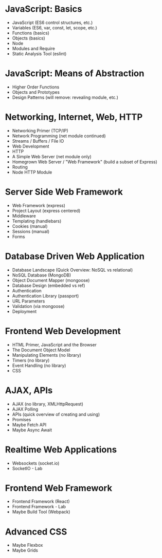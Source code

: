 JavaScript: Basics
=====
* JavaScript (ES6 control structures, etc.)
* Variables (ES6, var, const, let, scope, etc.)
* Functions (basics)
* Objects (basics)
* Node
* Modules and Require
* Static Analysis Tool (eslint)

JavaScript: Means of Abstraction
=====
* Higher Order Functions
* Objects and Prototypes
* Design Patterns (will remove: revealing module, etc.)

Networking, Internet, Web, HTTP
=====
* Networking Primer (TCP/IP)
* Network Programming (net module continued)
* Streams / Buffers / File IO
* Web Development
* HTTP
* A Simple Web Server (net module only)
* Homegrown Web Server / "Web Framework" (build a subset of Express)
* Routing
* Node HTTP Module

Server Side Web Framework
=====
* Web Framework (express)
* Project Layout (express centered)
* Middleware
* Templating (handlebars)
* Cookies (manual)
* Sessions (manual)
* Forms

Database Driven Web Application
=====
* Database Landscape (Quick Overview: NoSQL vs relational)
* NoSQL Database (MongoDB)
* Object Document Mapper (mongoose)
* Database Design (embedded vs ref)
* Authentication
* Authentication Library (passport)
* URL Parameters 
* Validation (via mongoose)
* Deployment

Frontend Web Development
=====
* HTML Primer, JavaScript and the Browser
* The Document Object Model 
* Manipulating Elements (no library)
* Timers (no library)
* Event Handling (no library)
* CSS

AJAX, APIs
=====
* AJAX (no library, XMLHttpRequest)
* AJAX Polling
* APIs (quick overview of creating and using)
* Promises
* Maybe Fetch API
* Maybe Async Await

Realtime Web Applications
=====
* Websockets (socket.io)
* SocketIO - Lab

Frontend Web Framework
=====
* Frontend Framework (React)
* Frontend Framework - Lab
* Maybe Build Tool (Webpack)

Advanced CSS
=====
* Maybe Flexbox
* Maybe Grids
